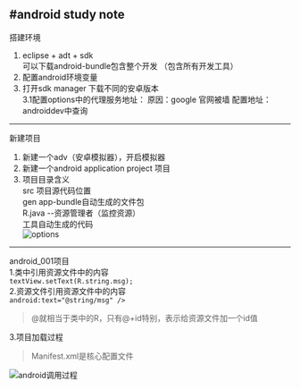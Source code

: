 #android study note  
---
搭建环境  
1. eclipse + adt + sdk  
		可以下载android-bundle包含整个开发 （包含所有开发工具）  
2. 配置android环境变量  
3. 打开sdk manager 下载不同的安卓版本    
		3.1配置options中的代理服务地址：
		原因：google 官网被墙
		配置地址：androiddev中查询	
    
---
新建项目  
1. 新建一个adv（安卓模拟器），开启模拟器  
2. 新建一个android application project 项目  
3. 项目目录含义  
		src 项目源代码位置  
		gen app-bundle自动生成的文件包  
			R.java --资源管理者（监控资源）  
			工具自动生成的代码  
![options](http://i.imgur.com/Y6JkULY.png)  
			
---
android_001项目  
1.类中引用资源文件中的内容  
`textView.setText(R.string.msg);`  
2.资源文件引用资源文件中的内容       
`android:text="@string/msg" />`	           		
> @就相当于类中的R，只有@+id特别，表示给资源文件加一个id值  

3.项目加载过程   
>Manifest.xml是核心配置文件    
  
![android调用过程](https://github.com/tonghuajianghan/android/blob/master/img/android_guocheng1.jpg.jpg)

